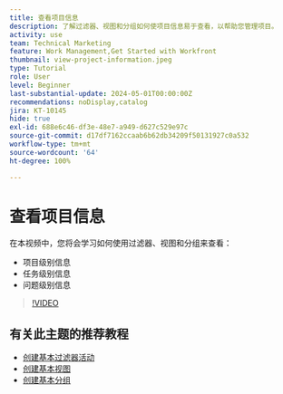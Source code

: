 ```yaml
---
title: 查看项目信息
description: 了解过滤器、视图和分组如何使项目信息易于查看，以帮助您管理项目。
activity: use
team: Technical Marketing
feature: Work Management,Get Started with Workfront
thumbnail: view-project-information.jpeg
type: Tutorial
role: User
level: Beginner
last-substantial-update: 2024-05-01T00:00:00Z
recommendations: noDisplay,catalog
jira: KT-10145
hide: true
exl-id: 688e6c46-df3e-48e7-a949-d627c529e97c
source-git-commit: d17df7162ccaab6b62db34209f50131927c0a532
workflow-type: tm+mt
source-wordcount: '64'
ht-degree: 100%

---
```


# 查看项目信息

在本视频中，您将会学习如何使用过滤器、视图和分组来查看：

* 项目级别信息
* 任务级别信息
* 问题级别信息

>[!VIDEO](https://video.tv.adobe.com/v/3453076/?quality=12&learn=on&enablevpops&captions=chi_hans)

## 有关此主题的推荐教程

* [创建基本过滤器活动](/help/reporting/basic-reporting/create-a-basic-filter-activity.md)
* [创建基本视图](/help/reporting/basic-reporting/create-a-basic-view.md)
* [创建基本分组](/help/reporting/basic-reporting/create-a-basic-grouping.md)
